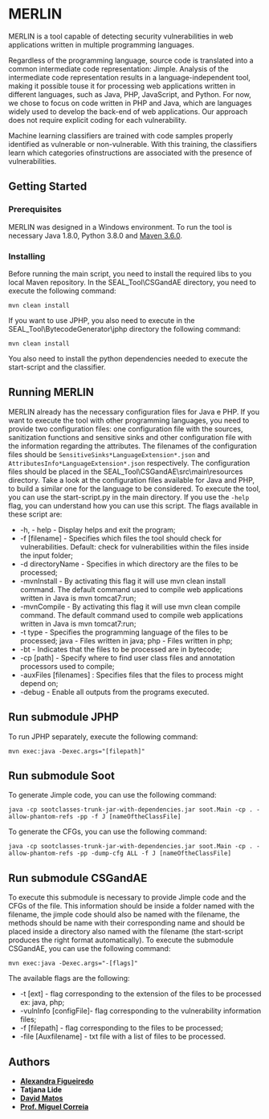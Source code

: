 # MERLIN

MERLIN is a tool capable of detecting security vulnerabilities in web applications written in multiple programming languages.

Regardless  of  the  programming  language,  source  code  is translated  into  a  common  intermediate  code  representation: Jimple.  Analysis  of  the  intermediate  code  representation  results  in  a  language-independent  tool,  making  it  possible  touse  it  for  processing  web  applications  written  in  different languages,  such  as  Java,  PHP,  JavaScript,  and  Python.  For now,  we  chose  to  focus  on  code  written  in  PHP  and  Java, which are languages widely used to develop the back-end of web applications. Our approach does not require explicit coding for each vulnerability.  

Machine  learning  classifiers  are  trained  with  code samples  properly  identified  as  vulnerable  or  non-vulnerable. With  this  training,  the  classifiers  learn  which  categories  ofinstructions are associated with the presence of vulnerabilities.

## Getting Started

### Prerequisites

MERLIN was designed in a Windows environment. To run the tool is necessary  Java 1.8.0, Python 3.8.0 and [Maven 3.6.0](https://maven.apache.org/).

### Installing

Before running the main script, you need to install the required libs to you local Maven repository. In the SEAL_Tool\CSGandAE directory, you need to execute the following command:

```
mvn clean install
```

If you want to use JPHP, you also need to execute in the SEAL_Tool\BytecodeGenerator\jphp directory the following command:

```
mvn clean install
```
You also need to install the python dependencies needed to execute the start-script and the classifier.

## Running MERLIN

MERLIN already has the necessary configuration files for Java e PHP. If you want to execute the tool with other programming languages, you need to provide two configuration files: one configuration file with the sources, sanitization functions and sensitive sinks and other configuration file with the information regarding the attributes. The filenames of the configuration files should be `SensitiveSinks*LanguageExtension*.json` and `AttributesInfo*LanguageExtension*.json` respectively. The configuration files should be placed in the SEAL_Tool\CSGandAE\src\main\resources directory. Take a look at the configuration files available for Java and PHP, to build a similar one for the language to be considered. 
To execute the tool, you can use the start-script.py in the main directory. If you use the `-help` flag, you can understand how you can use this script. The flags available in these script are:

* -h, - help - Display helps and exit the program;
* -f [filename] - Specifies which files the tool should check for vulnerabilities. Default: check for vulnerabilities within the files inside the input folder;
* -d directoryName - Specifies in which directory are the files to be processed;
* -mvnInstall - By activating this flag it will use mvn clean install command. The default command used to compile web applications written in Java is mvn tomcat7:run;
* -mvnCompile - By activating this flag it will use mvn clean compile command. The default command used to compile web applications written in Java is mvn tomcat7:run;
* -t type - Specifies the programming language of the files to be processed;
     java - Files written in java; 
     php - Files written in php;
* -bt - Indicates that the files to be processed are in bytecode;
* -cp [path] - Specify where to find user class files and annotation processors used to compile;
* -auxFiles [filenames] : Specifies files that the files to process might depend on;
* -debug - Enable all outputs from the programs executed.

## Run submodule JPHP

To run JPHP separately, execute the following command:

```
mvn exec:java -Dexec.args="[filepath]"
```

## Run submodule Soot

To generate Jimple code, you can use the following command:

```
java -cp sootclasses-trunk-jar-with-dependencies.jar soot.Main -cp . -allow-phantom-refs -pp -f J [nameOftheClassFile]
```

To generate the CFGs, you can use the following command:
```
java -cp sootclasses-trunk-jar-with-dependencies.jar soot.Main -cp . -allow-phantom-refs -pp -dump-cfg ALL -f J [nameOftheClassFile]
```

## Run submodule CSGandAE 

To execute this submodule is necessary to provide Jimple code and the CFGs of the file. This information should be inside a folder named with the filename, the jimple code should also be named with the filename, the methods should be name with their corresponding name and should be placed inside a directory also named with the filename (the start-script produces the right format automatically). To execute the submodule CSGandAE, you can use the following command: 

```
mvn exec:java -Dexec.args="-[flags]"
```

The available flags are the following:

* -t [ext] - flag corresponding to the extension of the files to be processed ex: java, php;
* -vulnInfo [configFile]- flag corresponding to the vulnerability information files;
* -f [filepath] - flag corresponding to the files to be processed;
* -file [Auxfilename] - txt file with a list of files to be processed.

## Authors

* **[Alexandra Figueiredo](https://github.com/asgcfigueiredo)**
* **Tatjana Lide**
* **[David Matos](https://github.com/davidmatos)**
* **[Prof. Miguel Correia](https://github.com/mpcorreia)**

